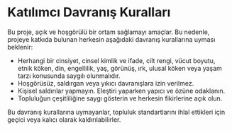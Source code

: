 # Katılımcı Davranış Kuralları

Bu proje, açık ve hoşgörülü bir ortam sağlamayı amaçlar. Bu nedenle, projeye katkıda bulunan herkesin aşağıdaki davranış kurallarına uyması beklenir:

- Herhangi bir cinsiyet, cinsel kimlik ve ifade, cilt rengi, vücut boyutu, etnik köken, din, engellilik, yaş, görünüş, ırk, ulusal köken veya yaşam tarzı konusunda saygılı olunmalıdır.
- Hoşgörüsüz, saldırgan veya yıkıcı davranışlara izin verilmez.
- Kişisel saldırılar yapmayın. Eleştiri yaparken yapıcı ve özüne odaklanın.
- Topluluğun çeşitliliğine saygı gösterin ve herkesin fikirlerine açık olun.

Bu davranış kurallarına uymayanlar, topluluk standartlarını ihlal ettikleri için geçici veya kalıcı olarak kaldırılabilirler.
